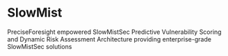 # SlowMist
PreciseForesight empowered SlowMistSec Predictive Vulnerability Scoring and Dynamic Risk Assessment Architecture providing enterprise-grade SlowMistSec solutions
